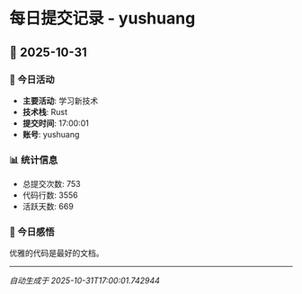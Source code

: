 # 每日提交记录 - yushuang

## 📅 2025-10-31

### 🎯 今日活动
- **主要活动**: 学习新技术
- **技术栈**: Rust
- **提交时间**: 17:00:01
- **账号**: yushuang

### 📊 统计信息
- 总提交次数: 753
- 代码行数: 3556
- 活跃天数: 669

### 💭 今日感悟
优雅的代码是最好的文档。

---
*自动生成于 2025-10-31T17:00:01.742944*

